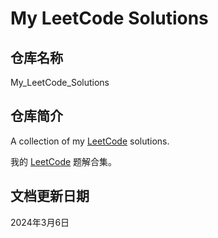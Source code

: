 # My LeetCode Solutions

## 仓库名称

My_LeetCode_Solutions

## 仓库简介

A collection of my [LeetCode](https://leetcode.cn) solutions.

我的 [LeetCode](https://leetcode.cn) 题解合集。

## 文档更新日期

2024年3月6日